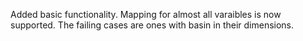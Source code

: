 Added basic functionality. Mapping for almost all varaibles is now supported. The failing cases are ones with basin in their dimensions.
